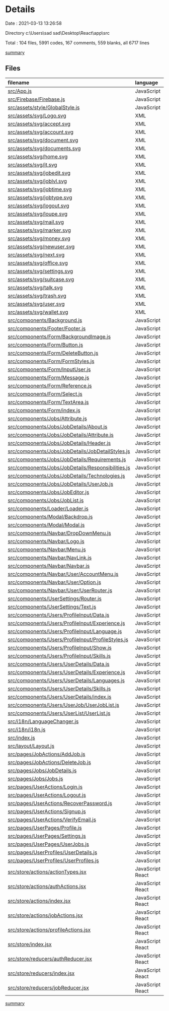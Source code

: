 # Details

Date : 2021-03-13 13:26:58

Directory c:\Users\sad sad\Desktop\React\app\src

Total : 104 files,  5991 codes, 167 comments, 559 blanks, all 6717 lines

[summary](results.md)

## Files
| filename | language | code | comment | blank | total |
| :--- | :--- | ---: | ---: | ---: | ---: |
| [src/App.js](/src/App.js) | JavaScript | 98 | 6 | 10 | 114 |
| [src/Firebase/Firebase.js](/src/Firebase/Firebase.js) | JavaScript | 14 | 0 | 3 | 17 |
| [src/assets/style/GlobalStyle.js](/src/assets/style/GlobalStyle.js) | JavaScript | 28 | 0 | 8 | 36 |
| [src/assets/svg/Logo.svg](/src/assets/svg/Logo.svg) | XML | 12 | 0 | 1 | 13 |
| [src/assets/svg/accept.svg](/src/assets/svg/accept.svg) | XML | 1 | 0 | 0 | 1 |
| [src/assets/svg/account.svg](/src/assets/svg/account.svg) | XML | 42 | 1 | 1 | 44 |
| [src/assets/svg/document.svg](/src/assets/svg/document.svg) | XML | 100 | 1 | 1 | 102 |
| [src/assets/svg/documents.svg](/src/assets/svg/documents.svg) | XML | 1 | 0 | 0 | 1 |
| [src/assets/svg/home.svg](/src/assets/svg/home.svg) | XML | 1 | 0 | 0 | 1 |
| [src/assets/svg/it.svg](/src/assets/svg/it.svg) | XML | 76 | 1 | 1 | 78 |
| [src/assets/svg/jobedit.svg](/src/assets/svg/jobedit.svg) | XML | 122 | 0 | 1 | 123 |
| [src/assets/svg/joblvl.svg](/src/assets/svg/joblvl.svg) | XML | 50 | 1 | 1 | 52 |
| [src/assets/svg/jobtime.svg](/src/assets/svg/jobtime.svg) | XML | 51 | 1 | 1 | 53 |
| [src/assets/svg/jobtype.svg](/src/assets/svg/jobtype.svg) | XML | 1 | 0 | 0 | 1 |
| [src/assets/svg/logout.svg](/src/assets/svg/logout.svg) | XML | 1 | 0 | 0 | 1 |
| [src/assets/svg/loupe.svg](/src/assets/svg/loupe.svg) | XML | 42 | 1 | 1 | 44 |
| [src/assets/svg/mail.svg](/src/assets/svg/mail.svg) | XML | 43 | 1 | 1 | 45 |
| [src/assets/svg/marker.svg](/src/assets/svg/marker.svg) | XML | 1 | 0 | 0 | 1 |
| [src/assets/svg/money.svg](/src/assets/svg/money.svg) | XML | 51 | 1 | 1 | 53 |
| [src/assets/svg/newuser.svg](/src/assets/svg/newuser.svg) | XML | 1 | 0 | 0 | 1 |
| [src/assets/svg/next.svg](/src/assets/svg/next.svg) | XML | 41 | 1 | 1 | 43 |
| [src/assets/svg/office.svg](/src/assets/svg/office.svg) | XML | 1 | 0 | 0 | 1 |
| [src/assets/svg/settings.svg](/src/assets/svg/settings.svg) | XML | 1 | 0 | 0 | 1 |
| [src/assets/svg/suitcase.svg](/src/assets/svg/suitcase.svg) | XML | 47 | 1 | 1 | 49 |
| [src/assets/svg/talk.svg](/src/assets/svg/talk.svg) | XML | 1 | 0 | 0 | 1 |
| [src/assets/svg/trash.svg](/src/assets/svg/trash.svg) | XML | 1 | 0 | 0 | 1 |
| [src/assets/svg/user.svg](/src/assets/svg/user.svg) | XML | 1 | 0 | 0 | 1 |
| [src/assets/svg/wallet.svg](/src/assets/svg/wallet.svg) | XML | 53 | 1 | 1 | 55 |
| [src/components/Background.js](/src/components/Background.js) | JavaScript | 28 | 0 | 1 | 29 |
| [src/components/Footer/Footer.js](/src/components/Footer/Footer.js) | JavaScript | 12 | 0 | 3 | 15 |
| [src/components/Form/BackgroundImage.js](/src/components/Form/BackgroundImage.js) | JavaScript | 69 | 0 | 5 | 74 |
| [src/components/Form/Button.js](/src/components/Form/Button.js) | JavaScript | 54 | 0 | 2 | 56 |
| [src/components/Form/DeleteButton.js](/src/components/Form/DeleteButton.js) | JavaScript | 33 | 0 | 4 | 37 |
| [src/components/Form/FormStyles.js](/src/components/Form/FormStyles.js) | JavaScript | 146 | 0 | 15 | 161 |
| [src/components/Form/InputUser.js](/src/components/Form/InputUser.js) | JavaScript | 46 | 0 | 2 | 48 |
| [src/components/Form/Message.js](/src/components/Form/Message.js) | JavaScript | 28 | 0 | 4 | 32 |
| [src/components/Form/Reference.js](/src/components/Form/Reference.js) | JavaScript | 23 | 0 | 5 | 28 |
| [src/components/Form/Select.js](/src/components/Form/Select.js) | JavaScript | 48 | 0 | 4 | 52 |
| [src/components/Form/TextArea.js](/src/components/Form/TextArea.js) | JavaScript | 46 | 0 | 3 | 49 |
| [src/components/Form/index.js](/src/components/Form/index.js) | JavaScript | 8 | 0 | 4 | 12 |
| [src/components/Jobs/Attribute.js](/src/components/Jobs/Attribute.js) | JavaScript | 25 | 0 | 4 | 29 |
| [src/components/Jobs/JobDetails/About.js](/src/components/Jobs/JobDetails/About.js) | JavaScript | 42 | 0 | 4 | 46 |
| [src/components/Jobs/JobDetails/Attribute.js](/src/components/Jobs/JobDetails/Attribute.js) | JavaScript | 22 | 0 | 5 | 27 |
| [src/components/Jobs/JobDetails/Header.js](/src/components/Jobs/JobDetails/Header.js) | JavaScript | 246 | 0 | 11 | 257 |
| [src/components/Jobs/JobDetails/JobDetailStyles.js](/src/components/Jobs/JobDetails/JobDetailStyles.js) | JavaScript | 26 | 0 | 3 | 29 |
| [src/components/Jobs/JobDetails/Requirements.js](/src/components/Jobs/JobDetails/Requirements.js) | JavaScript | 28 | 0 | 4 | 32 |
| [src/components/Jobs/JobDetails/Responsibilities.js](/src/components/Jobs/JobDetails/Responsibilities.js) | JavaScript | 28 | 0 | 4 | 32 |
| [src/components/Jobs/JobDetails/Technologies.js](/src/components/Jobs/JobDetails/Technologies.js) | JavaScript | 39 | 0 | 5 | 44 |
| [src/components/Jobs/JobDetails/UserJob.js](/src/components/Jobs/JobDetails/UserJob.js) | JavaScript | 60 | 0 | 12 | 72 |
| [src/components/Jobs/JobEditor.js](/src/components/Jobs/JobEditor.js) | JavaScript | 25 | 0 | 6 | 31 |
| [src/components/Jobs/JobList.js](/src/components/Jobs/JobList.js) | JavaScript | 159 | 0 | 11 | 170 |
| [src/components/Loader/Loader.js](/src/components/Loader/Loader.js) | JavaScript | 49 | 0 | 3 | 52 |
| [src/components/Modal/Backdrop.js](/src/components/Modal/Backdrop.js) | JavaScript | 18 | 0 | 3 | 21 |
| [src/components/Modal/Modal.js](/src/components/Modal/Modal.js) | JavaScript | 47 | 0 | 3 | 50 |
| [src/components/Navbar/DropDownMenu.js](/src/components/Navbar/DropDownMenu.js) | JavaScript | 87 | 0 | 5 | 92 |
| [src/components/Navbar/Logo.js](/src/components/Navbar/Logo.js) | JavaScript | 29 | 0 | 2 | 31 |
| [src/components/Navbar/Menu.js](/src/components/Navbar/Menu.js) | JavaScript | 142 | 0 | 11 | 153 |
| [src/components/Navbar/NavLink.js](/src/components/Navbar/NavLink.js) | JavaScript | 44 | 0 | 3 | 47 |
| [src/components/Navbar/Navbar.js](/src/components/Navbar/Navbar.js) | JavaScript | 61 | 0 | 3 | 64 |
| [src/components/Navbar/User/AccountMenu.js](/src/components/Navbar/User/AccountMenu.js) | JavaScript | 71 | 0 | 6 | 77 |
| [src/components/Navbar/User/Option.js](/src/components/Navbar/User/Option.js) | JavaScript | 65 | 0 | 5 | 70 |
| [src/components/Navbar/User/UserRouter.js](/src/components/Navbar/User/UserRouter.js) | JavaScript | 25 | 0 | 3 | 28 |
| [src/components/UserSettings/Router.js](/src/components/UserSettings/Router.js) | JavaScript | 80 | 0 | 11 | 91 |
| [src/components/UserSettings/Text.js](/src/components/UserSettings/Text.js) | JavaScript | 18 | 12 | 7 | 37 |
| [src/components/Users/ProfileInput/Data.js](/src/components/Users/ProfileInput/Data.js) | JavaScript | 106 | 0 | 13 | 119 |
| [src/components/Users/ProfileInput/Experience.js](/src/components/Users/ProfileInput/Experience.js) | JavaScript | 86 | 0 | 6 | 92 |
| [src/components/Users/ProfileInput/Language.js](/src/components/Users/ProfileInput/Language.js) | JavaScript | 105 | 0 | 8 | 113 |
| [src/components/Users/ProfileInput/ProfileStyles.js](/src/components/Users/ProfileInput/ProfileStyles.js) | JavaScript | 20 | 0 | 2 | 22 |
| [src/components/Users/ProfileInput/Show.js](/src/components/Users/ProfileInput/Show.js) | JavaScript | 60 | 0 | 9 | 69 |
| [src/components/Users/ProfileInput/Skills.js](/src/components/Users/ProfileInput/Skills.js) | JavaScript | 97 | 0 | 8 | 105 |
| [src/components/Users/UserDetails/Data.js](/src/components/Users/UserDetails/Data.js) | JavaScript | 68 | 0 | 8 | 76 |
| [src/components/Users/UserDetails/Experience.js](/src/components/Users/UserDetails/Experience.js) | JavaScript | 70 | 0 | 6 | 76 |
| [src/components/Users/UserDetails/Languages.js](/src/components/Users/UserDetails/Languages.js) | JavaScript | 72 | 0 | 8 | 80 |
| [src/components/Users/UserDetails/Skills.js](/src/components/Users/UserDetails/Skills.js) | JavaScript | 48 | 0 | 5 | 53 |
| [src/components/Users/UserDetails/index.js](/src/components/Users/UserDetails/index.js) | JavaScript | 4 | 0 | 2 | 6 |
| [src/components/Users/UserJob/UserJobList.js](/src/components/Users/UserJob/UserJobList.js) | JavaScript | 150 | 0 | 19 | 169 |
| [src/components/Users/UserList/UserList.js](/src/components/Users/UserList/UserList.js) | JavaScript | 79 | 0 | 10 | 89 |
| [src/i18n/LanguageChanger.js](/src/i18n/LanguageChanger.js) | JavaScript | 18 | 0 | 4 | 22 |
| [src/i18n/i18n.js](/src/i18n/i18n.js) | JavaScript | 16 | 0 | 7 | 23 |
| [src/index.js](/src/index.js) | JavaScript | 46 | 0 | 5 | 51 |
| [src/layout/Layout.js](/src/layout/Layout.js) | JavaScript | 11 | 0 | 5 | 16 |
| [src/pages/JobActions/AddJob.js](/src/pages/JobActions/AddJob.js) | JavaScript | 512 | 0 | 27 | 539 |
| [src/pages/JobActions/DeleteJob.js](/src/pages/JobActions/DeleteJob.js) | JavaScript | 56 | 0 | 6 | 62 |
| [src/pages/Jobs/JobDetails.js](/src/pages/Jobs/JobDetails.js) | JavaScript | 88 | 0 | 6 | 94 |
| [src/pages/Jobs/Jobs.js](/src/pages/Jobs/Jobs.js) | JavaScript | 94 | 0 | 9 | 103 |
| [src/pages/UserActions/Login.js](/src/pages/UserActions/Login.js) | JavaScript | 103 | 0 | 10 | 113 |
| [src/pages/UserActions/Logout.js](/src/pages/UserActions/Logout.js) | JavaScript | 16 | 0 | 3 | 19 |
| [src/pages/UserActions/RecoverPassword.js](/src/pages/UserActions/RecoverPassword.js) | JavaScript | 81 | 1 | 7 | 89 |
| [src/pages/UserActions/Signup.js](/src/pages/UserActions/Signup.js) | JavaScript | 113 | 0 | 7 | 120 |
| [src/pages/UserActions/VerifyEmail.js](/src/pages/UserActions/VerifyEmail.js) | JavaScript | 67 | 0 | 9 | 76 |
| [src/pages/UserPages/Profile.js](/src/pages/UserPages/Profile.js) | JavaScript | 81 | 0 | 8 | 89 |
| [src/pages/UserPages/Settings.js](/src/pages/UserPages/Settings.js) | JavaScript | 133 | 0 | 13 | 146 |
| [src/pages/UserPages/UserJobs.js](/src/pages/UserPages/UserJobs.js) | JavaScript | 58 | 0 | 7 | 65 |
| [src/pages/UserProfiles/UserDetails.js](/src/pages/UserProfiles/UserDetails.js) | JavaScript | 73 | 0 | 6 | 79 |
| [src/pages/UserProfiles/UserProfiles.js](/src/pages/UserProfiles/UserProfiles.js) | JavaScript | 88 | 0 | 5 | 93 |
| [src/store/actions/actionTypes.jsx](/src/store/actions/actionTypes.jsx) | JavaScript React | 23 | 0 | 7 | 30 |
| [src/store/actions/authActions.jsx](/src/store/actions/authActions.jsx) | JavaScript React | 142 | 47 | 16 | 205 |
| [src/store/actions/index.jsx](/src/store/actions/index.jsx) | JavaScript React | 3 | 0 | 1 | 4 |
| [src/store/actions/jobActions.jsx](/src/store/actions/jobActions.jsx) | JavaScript React | 74 | 4 | 7 | 85 |
| [src/store/actions/profileActions.jsx](/src/store/actions/profileActions.jsx) | JavaScript React | 92 | 2 | 9 | 103 |
| [src/store/index.jsx](/src/store/index.jsx) | JavaScript React | 29 | 1 | 8 | 38 |
| [src/store/reducers/authReducer.jsx](/src/store/reducers/authReducer.jsx) | JavaScript React | 99 | 82 | 30 | 211 |
| [src/store/reducers/index.jsx](/src/store/reducers/index.jsx) | JavaScript React | 12 | 0 | 3 | 15 |
| [src/store/reducers/jobReducer.jsx](/src/store/reducers/jobReducer.jsx) | JavaScript React | 39 | 1 | 10 | 50 |

[summary](results.md)